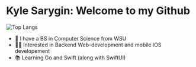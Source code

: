 # Kyle Sarygin: Welcome to my Github
![Top Langs](https://github-readme-stats-bbl5qgmt5-kyle-sarygs-projects.vercel.app/api/top-langs/?username=kyle-saryg&layout=compact)

 - 🦁 I have a BS in Computer Science from WSU
 - 👨‍💻 Interested in Backend Web-development and mobile iOS developement
 - 📚 Learning Go and Swift (along with SwiftUI)